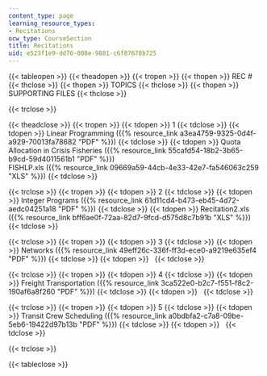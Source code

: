 ```yaml
---
content_type: page
learning_resource_types:
- Recitations
ocw_type: CourseSection
title: Recitations
uid: e523f1e9-dd76-088e-9881-c6f87670b725
---
```


{{< tableopen >}}
{{< theadopen >}}
{{< tropen >}}
{{< thopen >}}
REC #
{{< thclose >}}
{{< thopen >}}
TOPICS
{{< thclose >}}
{{< thopen >}}
SUPPORTING FILES
{{< thclose >}}

{{< trclose >}}

{{< theadclose >}}
{{< tropen >}}
{{< tdopen >}}
1
{{< tdclose >}}
{{< tdopen >}}
Linear Programming ({{% resource_link a3ea4759-9325-0d4f-a929-70013fa78682 "PDF" %}})
{{< tdclose >}}
{{< tdopen >}}
Quota Allocation in Crisis Fisheries ({{% resource_link 55cafd54-18b2-3b65-b9cd-59d4011561b1 "PDF" %}})  
FISHLP.xls ({{% resource_link 09669a59-44cb-4e33-42e7-fa546063c259 "XLS" %}})
{{< tdclose >}}

{{< trclose >}}
{{< tropen >}}
{{< tdopen >}}
2
{{< tdclose >}}
{{< tdopen >}}
Integer Programs ({{% resource_link 61d11cd4-b473-eb45-4d72-aedc04251a18 "PDF" %}})
{{< tdclose >}}
{{< tdopen >}}
Recitation2.xls ({{% resource_link bff6ae0f-72aa-82d7-9fcd-d575d8c7b91b "XLS" %}})
{{< tdclose >}}

{{< trclose >}}
{{< tropen >}}
{{< tdopen >}}
3
{{< tdclose >}}
{{< tdopen >}}
Networks ({{% resource_link 49eff26c-336f-ff3d-ece0-a9219e635ef4 "PDF" %}})
{{< tdclose >}}
{{< tdopen >}}
 
{{< tdclose >}}

{{< trclose >}}
{{< tropen >}}
{{< tdopen >}}
4
{{< tdclose >}}
{{< tdopen >}}
Freight Transportation ({{% resource_link 3ca522e0-b2c7-f551-f8c2-190af6a8f260 "PDF" %}})
{{< tdclose >}}
{{< tdopen >}}
 
{{< tdclose >}}

{{< trclose >}}
{{< tropen >}}
{{< tdopen >}}
5
{{< tdclose >}}
{{< tdopen >}}
Transit Crew Scheduling ({{% resource_link a0bdbfa2-c7a8-09be-5eb6-19422d97b13b "PDF" %}})
{{< tdclose >}}
{{< tdopen >}}
 
{{< tdclose >}}

{{< trclose >}}

{{< tableclose >}}
